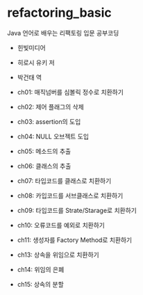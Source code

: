 refactoring_basic
=================

Java 언어로 배우는 리팩토링 입문 공부코딩
- 힌빛미디어
- 히로시 유키 저
- 박건태 역

- ch01: 매직넘버를 심볼릭 정수로 치환하기
- ch02: 제어 플래그의 삭제
- ch03: assertion의 도입
- ch04: NULL 오브젝트 도입
- ch05: 메소드의 추출
- ch06: 클래스의 추출
- ch07: 타입코드를 클래스로 치환하기
- ch08: 카입코드를 서브클래스로 치환하기
- ch09: 타입코드를 Strate/Starage로 치환하기
- ch10: 오류코드를 예외로 치환하기
- ch11: 생성자를 Factory Method로 치환하기
- ch13: 상속을 위임으로 치환하기
- ch14: 위임의 은폐
- ch15: 상속의 분할

